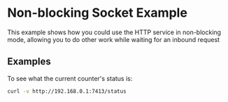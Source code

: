 # Non-blocking Socket Example

This example shows how you could use the HTTP service in non-blocking
mode, allowing you to do other work while waiting for an inbound request

## Examples

To see what the current counter's status is:

```sh
curl -v http://192.168.0.1:7413/status
```

